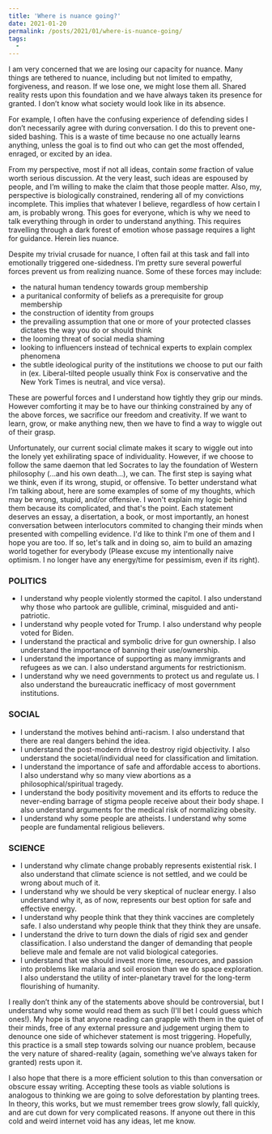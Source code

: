 ```yaml
---
title: 'Where is nuance going?'
date: 2021-01-20
permalink: /posts/2021/01/where-is-nuance-going/
tags:
  -
---
```



I am very concerned that we are losing our capacity for nuance. Many things are tethered to nuance, including but not limited to empathy, forgiveness, and reason. If we lose one, we might lose them all. Shared reality rests upon this foundation and we have always taken its presence for granted. I don’t know what society would look like in its absence.

For example, I often have the confusing experience of defending sides I don’t necessarily agree with during conversation. I do this to prevent one-sided bashing. This is a waste of time because no one actually learns anything, unless the goal is to find out who can get the most offended, enraged, or excited by an idea. 

From my perspective, most if not all ideas, contain _some_ fraction of value worth serious discussion. At the very least, such ideas are espoused by people, and I’m willing to make the claim that those people matter. Also, my, perspective is biologically constrained, rendering all of my convictions incomplete. This implies that whatever I believe, regardless of how certain I am, is probably wrong. This goes for everyone, which is why we need to talk everything through in order to understand anything. This requires travelling through a dark forest of emotion whose passage requires a light for guidance. Herein lies nuance.

Despite my trivial crusade for nuance, I often fail at this task and fall into emotionally triggered one-sidedness. I’m pretty sure several powerful forces prevent us from realizing nuance. Some of these forces may include:

-	the natural human tendency towards group membership
-	a puritanical conformity of beliefs as a prerequisite for group membership
-	the construction of identity from groups
-	the prevailing assumption that one or more of your protected classes dictates the way you do or should think
-	the looming threat of social media shaming
-	looking to influencers instead of technical experts to explain complex phenomena
-	the subtle ideological purity of the institutions we choose to put our faith in (ex. Liberal-tilted people usually think Fox is conservative and the New York Times is neutral, and vice versa). 

These are powerful forces and I understand how tightly they grip our minds. However comforting it may be to have our thinking constrained by any of the above forces, we sacrifice our freedom and creativity. If we want to learn, grow, or make anything new, then we have to find a way to wiggle out of their grasp. 

Unfortunately, our current social climate makes it scary to wiggle out into the lonely yet exhilirating space of individuality. However, if we choose to follow the same daemon that led Socrates to lay the foundation of Western philosophy (...and his own death...), we can. The first step is saying what we think, even if its wrong, stupid, or offensive. To better understand what I’m talking about, here are some examples of some of my thoughts, which may be wrong, stupid, and/or offensive. I won't explain my logic behind them because its complicated, and that's the point. Each statement deserves an essay, a disertation, a book, or most importantly, an honest conversation between interlocutors commited to changing their minds when presented with compelling evidence. I'd like to think I'm one of them and I hope you are too. If so, let's talk and in doing so, aim to build an amazing world together for everybody (Please excuse my intentionally naive optimism. I no longer have any energy/time for pessimism, even if its right).

### POLITICS

-	I understand why people violently stormed the capitol. I also understand why those who partook are gullible, criminal, misguided and anti-patriotic.
-	I understand why people voted for Trump. I also understand why people voted for Biden.
-	I understand the practical and symbolic drive for gun ownership. I also understand the importance of banning their use/ownership.
-	I understand the importance of supporting as many immigrants and refugees as we can. I also understand arguments for restrictionism.
-	I understand why we need governments to protect us and regulate us. I also understand the bureaucratic inefficacy of most government institutions.

### SOCIAL

-	I understand the motives behind anti-racism. I also understand that there are real dangers behind the idea.
-	I understand the post-modern drive to destroy rigid objectivity. I also understand the societal/individual need for classification and limitation.
-	I understand the importance of safe and affordable access to abortions. I also understand why so many view abortions as a philosophical/spiritual tragedy.
-	I understand the body positivity movement and its efforts to reduce the never-ending barrage of stigma people receive about their body shape. I also understand arguments for the medical risk of normalizing obesity.
-	I understand why some people are atheists. I understand why some people are fundamental religious believers.

### SCIENCE

-	I understand why climate change probably represents existential risk. I also understand that climate science is not settled, and we could be wrong about much of it.
-	I understand why we should be very skeptical of nuclear energy. I also understand why it, as of now, represents our best option for safe and effective energy.
-	I understand why people think that they think vaccines are completely safe. I also understand why people think that they think they are unsafe.
-	I understand the drive to turn down the dials of rigid sex and gender classification. I also understand the danger of demanding that people believe male and female are not valid biological categories.
-	I understand that we should invest more time, resources, and passion into problems like malaria and soil erosion than we do space exploration. I also understand the utility of inter-planetary travel for the long-term flourishing of humanity. 


I really don’t think any of the statements above should be controversial, but I understand why some would read them as such (I'll bet I could guess which ones!). My hope is that anyone reading can grapple with them in the quiet of their minds, free of any external pressure and judgement urging them to denounce one side of whichever statement is most triggering. Hopefully, this practice is a small step towards solving our nuance problem, because the very nature of shared-reality (again, something we’ve always taken for granted) rests upon it. 

I also hope that there is a more efficient solution to this than conversation or obscure essay writing.  Accepting these tools as viable solutions is analogous to   thinking we are going to solve deforestation by planting trees. In theory, this works, but we must remember trees grow slowly, fall quickly, and are cut down for very complicated reasons. If anyone out there in this cold and weird internet void has any ideas, let me know.
